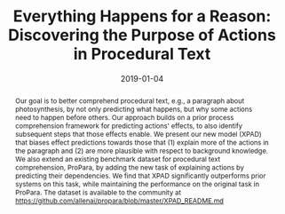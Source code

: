 ---
title: "Everything Happens for a Reason: Discovering the Purpose of Actions in Procedural Text"
date: 2019-01-04
publishDate: 2019-07-18T16:44:39.701042Z
authors: ["Bhavana Dalvi Mishra", "Niket Tandon", "**Antoine Bosselut**", "Wen-tau Yih", "Peter Clark"]
publication_types: ["1"]
abstract: "Our goal is to better comprehend procedural text, e.g., a paragraph about photosynthesis, by not only predicting what happens, but why some actions need to happen before others. Our approach builds on a prior process comprehension framework for predicting actions' effects, to also identify subsequent steps that those effects enable. We present our new model (XPAD) that biases effect predictions towards those that (1) explain more of the actions in the paragraph and (2) are more plausible with respect to background knowledge. We also extend an existing benchmark dataset for procedural text comprehension, ProPara, by adding the new task of explaining actions by predicting their dependencies. We find that XPAD significantly outperforms prior systems on this task, while maintaining the performance on the original task in ProPara. The dataset is available to the community at https://github.com/allenai/propara/blob/master/XPAD_README.md"
featured: false
publication: "*Proceedings of the Conference on Empirical Methods in Natural Language Processing (EMNLP)*"
url_project: "https://leaderboard.allenai.org/propara/submissions/public"
url_pdf: "https://arxiv.org/abs/1909.04745"
url_dataset: "https://leaderboard.allenai.org/propara/submissions/get-started"
---